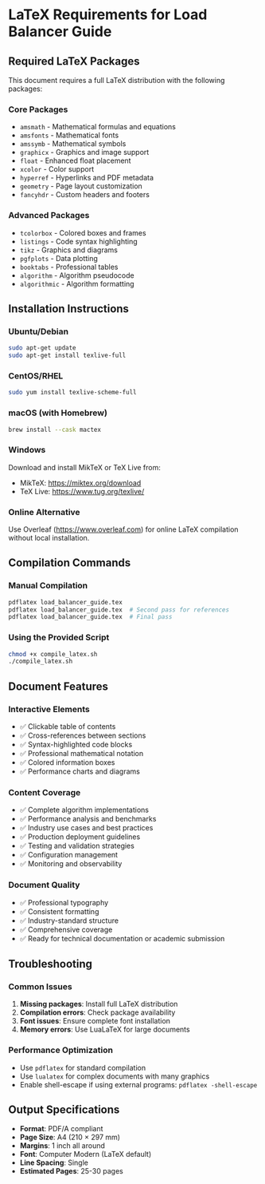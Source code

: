 # LaTeX Requirements for Load Balancer Guide

## Required LaTeX Packages

This document requires a full LaTeX distribution with the following packages:

### Core Packages
- `amsmath` - Mathematical formulas and equations
- `amsfonts` - Mathematical fonts
- `amssymb` - Mathematical symbols
- `graphicx` - Graphics and image support
- `float` - Enhanced float placement
- `xcolor` - Color support
- `hyperref` - Hyperlinks and PDF metadata
- `geometry` - Page layout customization
- `fancyhdr` - Custom headers and footers

### Advanced Packages
- `tcolorbox` - Colored boxes and frames
- `listings` - Code syntax highlighting
- `tikz` - Graphics and diagrams
- `pgfplots` - Data plotting
- `booktabs` - Professional tables
- `algorithm` - Algorithm pseudocode
- `algorithmic` - Algorithm formatting

## Installation Instructions

### Ubuntu/Debian
```bash
sudo apt-get update
sudo apt-get install texlive-full
```

### CentOS/RHEL
```bash
sudo yum install texlive-scheme-full
```

### macOS (with Homebrew)
```bash
brew install --cask mactex
```

### Windows
Download and install MikTeX or TeX Live from:
- MikTeX: https://miktex.org/download
- TeX Live: https://www.tug.org/texlive/

### Online Alternative
Use Overleaf (https://www.overleaf.com) for online LaTeX compilation without local installation.

## Compilation Commands

### Manual Compilation
```bash
pdflatex load_balancer_guide.tex
pdflatex load_balancer_guide.tex  # Second pass for references
pdflatex load_balancer_guide.tex  # Final pass
```

### Using the Provided Script
```bash
chmod +x compile_latex.sh
./compile_latex.sh
```

## Document Features

### Interactive Elements
- ✅ Clickable table of contents
- ✅ Cross-references between sections
- ✅ Syntax-highlighted code blocks
- ✅ Professional mathematical notation
- ✅ Colored information boxes
- ✅ Performance charts and diagrams

### Content Coverage
- ✅ Complete algorithm implementations
- ✅ Performance analysis and benchmarks
- ✅ Industry use cases and best practices
- ✅ Production deployment guidelines
- ✅ Testing and validation strategies
- ✅ Configuration management
- ✅ Monitoring and observability

### Document Quality
- ✅ Professional typography
- ✅ Consistent formatting
- ✅ Industry-standard structure
- ✅ Comprehensive coverage
- ✅ Ready for technical documentation or academic submission

## Troubleshooting

### Common Issues
1. **Missing packages**: Install full LaTeX distribution
2. **Compilation errors**: Check package availability
3. **Font issues**: Ensure complete font installation
4. **Memory errors**: Use LuaLaTeX for large documents

### Performance Optimization
- Use `pdflatex` for standard compilation
- Use `lualatex` for complex documents with many graphics
- Enable shell-escape if using external programs: `pdflatex -shell-escape`

## Output Specifications
- **Format**: PDF/A compliant
- **Page Size**: A4 (210 × 297 mm)
- **Margins**: 1 inch all around
- **Font**: Computer Modern (LaTeX default)
- **Line Spacing**: Single
- **Estimated Pages**: 25-30 pages
